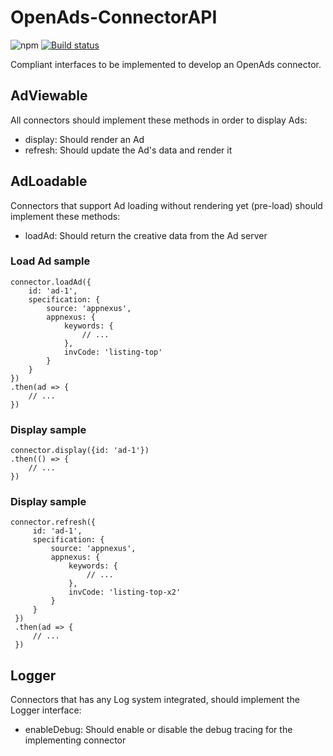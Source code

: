 # OpenAds-ConnectorAPI

![npm](https://img.shields.io/npm/v/@schibstedspain/openads-connector-api)
[![Build status](https://travis-ci.org/scm-spain/OpenAds-ConnectorAPI.svg?branch=master)](https://travis-ci.org/scm-spain/OpenAds-ConnectorAPI)

Compliant interfaces to be implemented to develop an OpenAds connector.

## AdViewable

All connectors should implement these methods in order to display Ads:

* display: Should render an Ad 
* refresh: Should update the Ad's data and render it

## AdLoadable

Connectors that support Ad loading without rendering yet (pre-load) should implement these methods:

* loadAd: Should return the creative data from the Ad server 

### Load Ad sample

```ecmascript 6
connector.loadAd({
    id: 'ad-1', 
    specification: {
        source: 'appnexus',
        appnexus: {
            keywords: {
                // ...
            },
            invCode: 'listing-top'
        }
    }
})
.then(ad => {
    // ...
})
```

### Display sample

```ecmascript 6
connector.display({id: 'ad-1'})
.then(() => {
    // ...
})
```


### Display sample

```ecmascript 6
connector.refresh({
     id: 'ad-1', 
     specification: {
         source: 'appnexus',
         appnexus: {
             keywords: {
                 // ...
             },
             invCode: 'listing-top-x2'
         }
     }
 })
 .then(ad => {
     // ...
 })
```



## Logger

Connectors that has any Log system integrated, should implement the Logger interface:

* enableDebug: Should enable or disable the debug tracing for the implementing connector